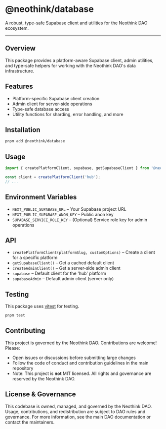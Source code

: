 # @neothink/database

A robust, type-safe Supabase client and utilities for the Neothink DAO ecosystem.

---

## Overview
This package provides a platform-aware Supabase client, admin utilities, and type-safe helpers for working with the Neothink DAO's data infrastructure.

## Features
- Platform-specific Supabase client creation
- Admin client for server-side operations
- Type-safe database access
- Utility functions for sharding, error handling, and more

## Installation
```sh
pnpm add @neothink/database
```

## Usage
```ts
import { createPlatformClient, supabase, getSupabaseClient } from '@neothink/database';

const client = createPlatformClient('hub');
// ...
```

## Environment Variables
- `NEXT_PUBLIC_SUPABASE_URL` – Your Supabase project URL
- `NEXT_PUBLIC_SUPABASE_ANON_KEY` – Public anon key
- `SUPABASE_SERVICE_ROLE_KEY` – (Optional) Service role key for admin operations

## API
- `createPlatformClient(platformSlug, customOptions)` – Create a client for a specific platform
- `getSupabaseClient()` – Get a cached default client
- `createAdminClient()` – Get a server-side admin client
- `supabase` – Default client for the 'hub' platform
- `supabaseAdmin` – Default admin client (server only)

## Testing
This package uses [vitest](https://vitest.dev/) for testing.

```sh
pnpm test
```

## Contributing
This project is governed by the Neothink DAO. Contributions are welcome! Please:
- Open issues or discussions before submitting large changes
- Follow the code of conduct and contribution guidelines in the main repository
- Note: This project is **not** MIT licensed. All rights and governance are reserved by the Neothink DAO.

## License & Governance
This codebase is owned, managed, and governed by the Neothink DAO. Usage, contributions, and redistribution are subject to DAO rules and governance. For more information, see the main DAO documentation or contact the maintainers. 